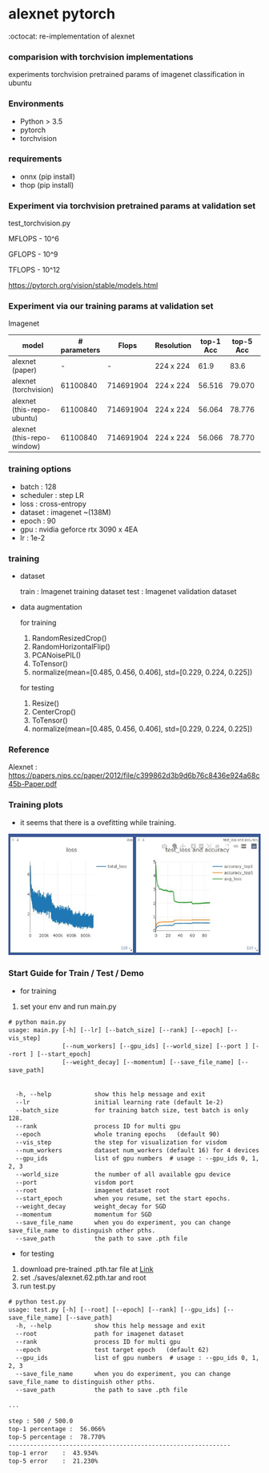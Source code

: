# alexnet pytorch 

:octocat: re-implementation of alexnet  

### comparision with torchvision implementations    

experiments torchvision pretrained params of imagenet classification in ubuntu

### Environments

- Python > 3.5
- pytorch 
- torchvision 

### requirements

- onnx (pip install)
- thop (pip install)

### Experiment via torchvision pretrained params at validation set

test_torchvision.py 

MFLOPS - 10^6

GFLOPS - 10^9

TFLOPS - 10^12

https://pytorch.org/vision/stable/models.html

### Experiment via our training params at validation set

Imagenet

|model                 | # parameters      | Flops              | Resolution | top-1 Acc | top-5 Acc | top-1 Err | top-5 Err | epoch |
|----------------------|-------------------| ------------------ | ---------- | --------- |-----------|-----------| ----------|-------| 
|alexnet (paper)       | -                 | -                  | 224 x 224  | 61.9      | 83.6      | 38.1      | 16.4      |  -    |
|alexnet (torchvision) | 61100840          | 714691904          | 224 x 224  | 56.516    | 79.070    | 43.484    | 20.93     |  _    |
|alexnet (this-repo-ubuntu)   | 61100840          | 714691904          | 224 x 224  | 56.064    | 78.776    | 43.936    | 21.224    |  62   |
|alexnet (this-repo-window)   | 61100840          | 714691904          | 224 x 224  | 56.066    | 78.770    | 43.934    | 21.230    |  62   |

### training options

- batch : 128
- scheduler : step LR
- loss : cross-entropy
- dataset : imagenet ~(138M)
- epoch : 90
- gpu : nvidia geforce rtx 3090 x 4EA
- lr : 1e-2

### training

- dataset

    train : Imagenet training dataset
    test : Imagenet validation dataset

- data augmentation

    for training

    1. RandomResizedCrop()
    2. RandomHorizontalFlip()
    3. PCANoisePIL()
    4. ToTensor()
    5. normalize(mean=[0.485, 0.456, 0.406], std=[0.229, 0.224, 0.225])
    
    for testing
    
    1. Resize()
    2. CenterCrop()
    3. ToTensor()
    4. normalize(mean=[0.485, 0.456, 0.406], std=[0.229, 0.224, 0.225])
    
### Reference

Alexnet : https://papers.nips.cc/paper/2012/file/c399862d3b9d6b76c8436e924a68c45b-Paper.pdf

### Training plots

- it seems that there is a ovefitting while training. 

![](./figures/plots.JPG)

### Start Guide for Train / Test / Demo

- for training

1. set your env and run main.py

```
# python main.py 
usage: main.py [-h] [--lr] [--batch_size] [--rank] [--epoch] [--vis_step]
               [--num_workers] [--gpu_ids] [--world_size] [--port ] [--rort ] [--start_epoch]
               [--weight_decay] [--momentum] [--save_file_name] [--save_path]
               

  -h, --help            show this help message and exit
  --lr                  initial learning rate (default 1e-2) 
  --batch_size          for training batch size, test batch is only 128.
  --rank                process ID for multi gpu
  --epoch               whole traning epochs   (default 90)
  --vis_step            the step for visualization for visdom 
  --num_workers         dataset num_workers (default 16) for 4 devices
  --gpu_ids             list of gpu numbers  # usage : --gpu_ids 0, 1, 2, 3
  --world_size          the number of all available gpu device 
  --port                visdom port 
  --root                imagenet dataset root
  --start_epoch         when you resume, set the start epochs. 
  --weight_decay        weight_decay for SGD
  --momentum            momentum for SGD
  --save_file_name      when you do experiment, you can change save_file_name to distinguish other pths.
  --save_path           the path to save .pth file

```

- for testing

1. download pre-trained .pth.tar file at [Link](https://livecauac-my.sharepoint.com/:u:/g/personal/csm8167_cau_ac_kr/EYwVCePy2qNFkTTYspUwRVQBixrIozXcjt22SiVHg_I3iw?e=Q9uioS)
2. set ./saves/alexnet.62.pth.tar and root
3. run test.py

```
# python test.py 
usage: test.py [-h] [--root] [--epoch] [--rank] [--gpu_ids] [--save_file_name] [--save_path]
  -h, --help            show this help message and exit
  --root                path for imagenet dataset
  --rank                process ID for multi gpu
  --epoch               test target epoch   (default 62)
  --gpu_ids             list of gpu numbers  # usage : --gpu_ids 0, 1, 2, 3
  --save_file_name      when you do experiment, you can change save_file_name to distinguish other pths.
  --save_path           the path to save .pth file

```

```
...

step : 500 / 500.0
top-1 percentage :  56.066%
top-5 percentage :  78.770%
--------------------------------------------------------------
top-1 error    :  43.934%
top-5 error    :  21.230%
```
